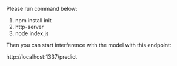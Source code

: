 Please run command below:

1. npm install init
2. http-server
3. node index.js

Then you can start interference with the model with this endpoint:

http://localhost:1337/predict